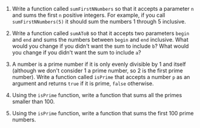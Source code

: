 1. Write a function called `sumFirstNNumbers` so that it accepts a parameter `n`
and sums the first `n` positive integers. For example, if you call
`sumFirstNNumbers(5)` it should sum the numbers 1 through 5 inclusive.

2. Write a function called `sumAToB` so that it accepts two parameters `begin` and
`end` and sums the numbers between `begin` and `end` inclusive. What would you change if
you didn't want the sum to include `b`? What would you change if you didn't want
the sum to include `a`?

3. A number is a prime number if it is only evenly divisible by 1 and itself
(although we don't consider 1 a prime number, so 2 is the first prime
number). Write a function called `isPrime` that accepts a number `p` as an
argument and returns `true` if it is prime, `false` otherwise.

4. Using the `isPrime` function, write a function that sums all the primes
smaller than 100.

5. Using the `isPrime` function, write a function that sums the first 100 prime
numbers.
